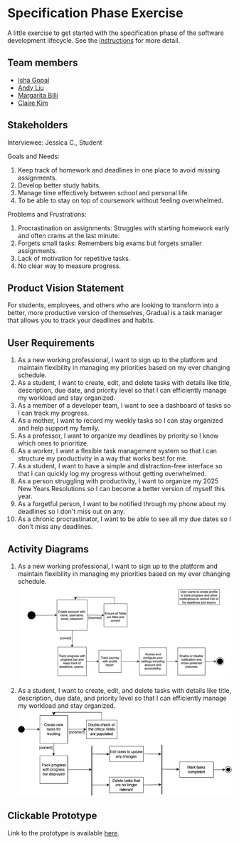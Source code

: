 # Specification Phase Exercise

A little exercise to get started with the specification phase of the software development lifecycle. See the [instructions](instructions.md) for more detail.

## Team members

- [Isha Gopal](https://github.com/ishy04)
- [Andy Liu](https://github.com/andy-612)
- [Margarita Billi](https://github.com/pinkmaggs)
- [Claire Kim](https://github.com/radishsoups)

## Stakeholders

Interviewee: Jessica C., Student

Goals and Needs:

1. Keep track of homework and deadlines in one place to avoid missing assignments.
2. Develop better study habits.
3. Manage time effectively between school and personal life.
4. To be able to stay on top of coursework without feeling overwhelmed.

Problems and Frustrations:

1. Procrastination on assignments: Struggles with starting homework early and often crams at the last minute.
2. Forgets small tasks: Remembers big exams but forgets smaller assignments.
3. Lack of motivation for repetitive tasks.
4. No clear way to measure progress.

## Product Vision Statement

For students, employees, and others who are looking to transform into a better, more productive version of themselves, Gradual is a task manager that allows you to track your deadlines and habits.

## User Requirements

1. As a new working professional, I want to sign up to the platform and maintain flexibility in managing my priorities based on my ever changing schedule.
2. As a student, I want to create, edit, and delete tasks with details like title, description, due date, and priority level so that I can efficiently manage my workload and stay organized.
3. As a member of a developer team, I want to see a dashboard of tasks so I can track my progress.
4. As a mother, I want to record my weekly tasks so I can stay organized and help support my family.
5. As a professor, I want to organize my deadlines by priority so I know which ones to prioritize.
6. As a worker, I want a flexible task management system so that I can structure my productivity in a way that works best for me.
7. As a student, I want to have a simple and distraction-free interface so that I can quickly log my progress without getting overwhelmed.
8. As a person struggling with productivity, I want to organize my 2025 New Years Resolutions so I can become a better version of myself this year.
9. As a forgetful person, I want to be notified through my phone about my deadlines so I don't miss out on any.
10. As a chronic procrastinator, I want to be able to see all my due dates so I don't miss any deadlines.

## Activity Diagrams

1. As a new working professional, I want to sign up to the platform and maintain flexibility in managing my priorities based on my ever changing schedule.
   ![UML for User Story 10](https://github.com/software-students-spring2025/1-specification-exercise-bytecraft/blob/main/UML/user_story1.png)

2. As a student, I want to create, edit, and delete tasks with details like title, description, due date, and priority level so that I can efficiently manage my workload and stay organized.
   ![UML for User Story 10](https://github.com/software-students-spring2025/1-specification-exercise-bytecraft/blob/main/UML/usr_story10.png)

## Clickable Prototype

Link to the prototype is available [here](https://www.figma.com/proto/el1GstfT48lTYVy1eVUNoC/Bytecraft?node-id=0-1&t=DMk6jFXTHQACMb0l-1).
